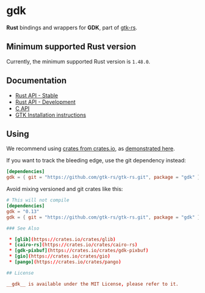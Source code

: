 # gdk 

__Rust__ bindings and wrappers for __GDK__, part of [gtk-rs](https://github.com/gtk-rs/gtk-rs).

## Minimum supported Rust version

Currently, the minimum supported Rust version is `1.48.0`.

## Documentation

 * [Rust API - Stable](https://gtk-rs.org/docs/gdk/)
 * [Rust API - Development](https://gtk-rs.org/gtk-rs/git/docs/gdk)
 * [C API](https://developer.gnome.org/gdk3/stable/)
 * [GTK Installation instructions](https://www.gtk.org/docs/installations/)

## Using

We recommend using [crates from crates.io](https://crates.io/keywords/gtk-rs),
as [demonstrated here](https://gtk-rs.org/#using).

If you want to track the bleeding edge, use the git dependency instead:

```toml
[dependencies]
gdk = { git = "https://github.com/gtk-rs/gtk-rs.git", package = "gdk" }
```

Avoid mixing versioned and git crates like this:

```toml
# This will not compile
[dependencies]
gdk = "0.13"
gdk = { git = "https://github.com/gtk-rs/gtk-rs.git", package = "gdk" }

### See Also

 * [glib](https://crates.io/crates/glib)
 * [cairo-rs](https://crates.io/crates/cairo-rs)
 * [gdk-pixbuf](https://crates.io/crates/gdk-pixbuf)
 * [gio](https://crates.io/crates/gio)
 * [pango](https://crates.io/crates/pango)

## License

__gdk__ is available under the MIT License, please refer to it.
